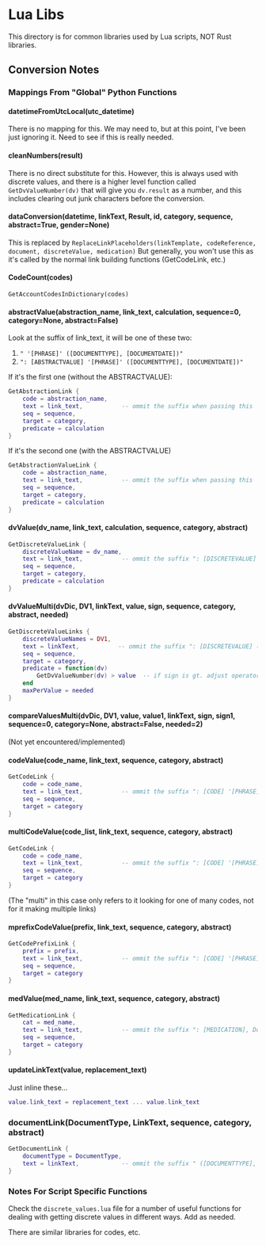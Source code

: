 # Lua Libs

This directory is for common libraries used by Lua scripts, NOT Rust libraries.

## Conversion Notes

### Mappings From "Global" Python Functions

#### datetimeFromUtcLocal(utc_datetime)

There is no mapping for this.  We may need to, but at this point, I've been
just ignoring it.  Need to see if this is really needed.

#### cleanNumbers(result)

There is no direct substitute for this. However, this is always used with
discrete values, and there is a higher level function called
`GetDvValueNumber(dv)` that will give you `dv.result` as a number, and this
includes clearing out junk characters before the conversion.

#### dataConversion(datetime, linkText, Result, id, category, sequence, abstract=True, gender=None)

This is replaced by `ReplaceLinkPlaceholders(linkTemplate, codeReference, document, discreteValue, medication)`
But generally, you won't use this as it's called by the normal link building
functions (GetCodeLink, etc.)

#### CodeCount(codes)

`GetAccountCodesInDictionary(codes)`

#### abstractValue(abstraction_name, link_text, calculation, sequence=0, category=None, abstract=False)

Look at the suffix of link_text, it will be one of these two:

1. `" '[PHRASE]' ([DOCUMENTTYPE], [DOCUMENTDATE])"`
2. `": [ABSTRACTVALUE] '[PHRASE]' ([DOCUMENTTYPE], [DOCUMENTDATE])"`

If it's the first one (without the ABSTRACTVALUE):

```lua
GetAbstractionLink {
    code = abstraction_name,
    text = link_text,           -- ommit the suffix when passing this
    seq = sequence,
    target = category,
    predicate = calculation
}
```

If it's the second one (with the ABSTRACTVALUE) 

```lua
GetAbstractionValueLink {
    code = abstraction_name,
    text = link_text,           -- ommit the suffix when passing this
    seq = sequence,
    target = category,
    predicate = calculation
}
```

#### dvValue(dv_name, link_text, calculation, sequence, category, abstract)

```lua
GetDiscreteValueLink {
    discreteValueName = dv_name,
    text = link_text,           -- ommit the suffix ": [DISCRETEVALUE] (Result Date: [RESULTDATE])"
    seq = sequence,
    target = category,
    predicate = calculation
}
```

#### dvValueMulti(dvDic, DV1, linkText, value, sign, sequence, category, abstract, needed)

```lua
GetDiscreteValueLinks {
    discreteValueNames = DV1,
    text = linkText,           -- ommit the suffix ": [DISCRETEVALUE] (Result Date: [RESULTDATE])"
    seq = sequence,
    target = category,
    predicate = function(dv)
        GetDvValueNumber(dv) > value  -- if sign is gt. adjust operator according to sign function
    end
    maxPerValue = needed
}
```

#### compareValuesMulti(dvDic, DV1, value, value1, linkText, sign, sign1, sequence=0, category=None, abstract=False, needed=2)

(Not yet encountered/implemented)

#### codeValue(code_name, link_text, sequence, category, abstract)

```lua
GetCodeLink {
    code = code_name,
    text = link_text,           -- ommit the suffix ": [CODE] '[PHRASE]' ([DOCUMENTTYPE], [DOCUMENTDATE])"
    seq = sequence,
    target = category
}
```

#### multiCodeValue(code_list, link_text, sequence, category, abstract)

```lua
GetCodeLink {
    code = code_name,
    text = link_text,           -- ommit the suffix ": [CODE] '[PHRASE]' ([DOCUMENTTYPE], [DOCUMENTDATE])"
    seq = sequence,
    target = category
}
```

(The "multi" in this case only refers to it looking for one of many codes,
not for it making multiple links)

#### mprefixCodeValue(prefix, link_text, sequence, category, abstract)

```lua
GetCodePrefixLink {
    prefix = prefix,
    text = link_text,           -- ommit the suffix ": [CODE] '[PHRASE]' ([DOCUMENTTYPE], [DOCUMENTDATE])"
    seq = sequence,
    target = category
}
```

#### medValue(med_name, link_text, sequence, category, abstract)

```lua
GetMedicationLink {
    cat = med_name,
    text = link_text,           -- ommit the suffix ": [MEDICATION], Dosage [DOSAGE], Route [ROUTE] ([STARTDATE])"
    seq = sequence,
    target = category
}
```

#### updateLinkText(value, replacement_text)

Just inline these...

```lua
value.link_text = replacement_text ... value.link_text
```

### documentLink(DocumentType, LinkText, sequence, category, abstract)

```lua
GetDocumentLink {
    documentType = DocumentType,
    text = linkText,            -- ommit the suffix " ([DOCUMENTTYPE], [DOCUMENTDATE])"
}
```

### Notes For Script Specific Functions

Check the `discrete_values.lua` file for a number of useful functions for
dealing with getting discrete values in different ways.  Add as needed.

There are similar libraries for codes, etc.